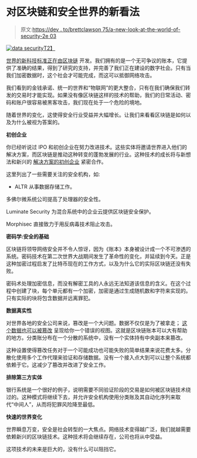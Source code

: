 # 对区块链和安全世界的新看法

> 原文:[https://dev . to/brettclawson 75/a-new-look-at-the-world-of-security-2e 03](https://dev.to/brettclawson75/a-new-look-at-blockchain-and-the-world-of-security-2e03)

[![data security](../Images/ab160055b1aa09469d13f09339ddab7e.png)T2】](https://res.cloudinary.com/practicaldev/image/fetch/s---OzXQOz---/c_limit%2Cf_auto%2Cfl_progressive%2Cq_auto%2Cw_880/https://images.pexels.com/photos/373543/pexels-photo-373543.jpeg%3Fauto%3Dcompress%26cs%3Dtinysrgb%26dpr%3D2%26h%3D750%26w%3D1260)

[世界的新科技标准正在由区块链](https://www.forbes.com/sites/omribarzilay/2017/08/21/3-ways-blockchain-is-revolutionizing-cybersecurity/) 开发。我们拥有的是一个无可争议的账本，它提供了准确的结果，得到了研究的支持，并完善了我们正在建设的数字社会。只有当我们加密数据时，这个社会才可能完成，而这可以抵御网络攻击。

我们看到的金钱承诺、统一的世界和“物联网”的更大整合，只有在我们确保我们转发的交易时才能实现。如果没有像区块链这样的技术的帮助，我们的日常活动、密码和账户很容易被黑客攻击，我们现在处于一个危险的境地。

随着世界的变化，这使得安全行业受益并大幅增长。让我们来看看区块链是如何以及为什么被视为答案的。

**初创企业**

你已经听说过 IPO 和初创企业在努力改进技术。这些实体将邀请世界进入他们的解决方案，而区块链是推动这种转变的蓬勃发展的行业。这种技术的成长将与新想法和新兴的 [解决方案的初创企业](https://www.crn.com/slide-shows/security/300106191/the-10-top-cybersecurity-startups-of-2018-so-far.htm/5) 紧密合作。

这里列出了一些需要关注的安全机构，如:

- ALTR 从事数据存储工作。

多佛尔微系统公司提高了处理器的安全性。

Luminate Security 为混合系统中的企业云提供区块链安全保护。

Morphisec 直接致力于用反病毒技术阻止攻击。

**密码学:安全的基础**

区块链将领导网络安全并不令人惊讶，因为《账本》本身被设计成一个不可渗透的系统。密码技术在第二次世界大战期间发生了革命性的变化，并延续到今天。正是这种加密过程启发了比特币现在的工作方式，以及为什么它的实际区块链还没有失败。

密码术处理加密信息，而没有解密工具的人永远无法知道该信息的含义。在这个过程中创建了块，每个单元都有一个加密，加密是通过生成随机数和字符来实现的。只有实际的块将包含数据并远离罪犯。

**数据真实性**

对世界各地的安全公司来说，篡改是一个大问题。数据不仅仅是为了被拿走； [这个数据也可以被篡改](https://www.gigabitmagazine.com/fintech/how-blockchain-technology-changing-security-landscape-banking-sector) 呈现给你一个错误的视图。这就是区块链账本可以大有帮助的地方。分类账分布在一个分散的系统中，没有一个实体持有中央副本来篡改。

这种设置使得篡改任务对于一个可能成功也可能失败的简单结果来说花费太多。分散化使用多个工作代理来验证和存储数据。没有一个接入点大到可以让整个系统都依赖于它。这减少了篡改并改进了安全工作。

**排除第三方实体**

银行系统是一个很好的例子，说明需要不同验证阶段的交易是如何被区块链技术绕过的。这种模式将继续下去，并允许安全机构使用分类账及其自动化序列来取代“中间人”，从而将犯罪风险降至最低。

**快速的世界变化**

世界瞬息万变，安全是社会转型的一大焦点。网络技术变得越广泛，我们就越需要依赖新兴的区块链技术。这种技术将会继续存在，公司也将从中受益。

这项技术的未来是巨大的，没有什么可以阻挡它。